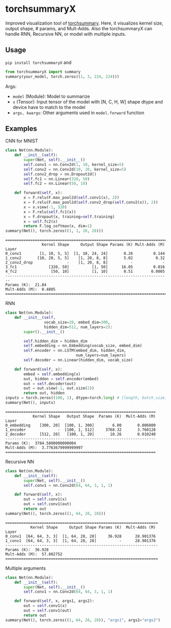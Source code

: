 # torchsummaryX
Improved visualization tool of [torchsummary](https://github.com/sksq96/pytorch-summary). Here, it visualizes kernel size, output shape, # params, and Mult-Adds. Also the torchsummaryX can handle RNN, Recursive NN, or model with multiple inputs.

## Usage
`pip install torchsummaryX` and

```python
from torchsummaryX import summary
summary(your_model, torch.zeros((1, 3, 224, 224)))
```
Args:
- `model` (Module): Model to summarize
- `x` (Tensor): Input tensor of the model with [N, C, H, W] shape dtype and device have to match to the model
- `args, kwargs`: Other arguments used in `model.forward` function

## Examples
CNN for MNIST
```python
class Net(nn.Module):
    def __init__(self):
        super(Net, self).__init__()
        self.conv1 = nn.Conv2d(1, 10, kernel_size=5)
        self.conv2 = nn.Conv2d(10, 20, kernel_size=5)
        self.conv2_drop = nn.Dropout2d()
        self.fc1 = nn.Linear(320, 50)
        self.fc2 = nn.Linear(50, 10)

    def forward(self, x):
        x = F.relu(F.max_pool2d(self.conv1(x), 2))
        x = F.relu(F.max_pool2d(self.conv2_drop(self.conv2(x)), 2))
        x = x.view(-1, 320)
        x = F.relu(self.fc1(x))
        x = F.dropout(x, training=self.training)
        x = self.fc2(x)
        return F.log_softmax(x, dim=1)
summary(Net(), torch.zeros((1, 1, 28, 28)))
```
```
========================================================================
                Kernel Shape     Output Shape Params (K) Mult-Adds (M)
Layer
0_conv1        [1, 10, 5, 5]  [1, 10, 24, 24]       0.26         0.144
1_conv2       [10, 20, 5, 5]    [1, 20, 8, 8]       5.02          0.32
2_conv2_drop               -    [1, 20, 8, 8]          -             -
3_fc1              [320, 50]          [1, 50]      16.05         0.016
4_fc2               [50, 10]          [1, 10]       0.51        0.0005
------------------------------------------------------------------------
Params (K):  21.84
Mult-Adds (M):  0.4805
========================================================================
```

RNN
```python
class Net(nn.Module):
    def __init__(self,
                 vocab_size=20, embed_dim=300,
                 hidden_dim=512, num_layers=2):
        super().__init__()

        self.hidden_dim = hidden_dim
        self.embedding = nn.Embedding(vocab_size, embed_dim)
        self.encoder = nn.LSTM(embed_dim, hidden_dim,
                               num_layers=num_layers)
        self.decoder = nn.Linear(hidden_dim, vocab_size)

    def forward(self, x):
        embed = self.embedding(x)
        out, hidden = self.encoder(embed)
        out = self.decoder(out)
        out = out.view(-1, out.size(2))
        return out, hidden
inputs = torch.zeros((100, 1), dtype=torch.long) # [length, batch_size]
summary(Net(), inputs)
```
```
==================================================================
            Kernel Shape   Output Shape  Params (K)  Mult-Adds (M)
Layer
0_embedding    [300, 20]  [100, 1, 300]        6.00       0.006000
1_encoder              -  [100, 1, 512]     3768.32       3.760128
2_decoder      [512, 20]   [100, 1, 20]       10.26       0.010240
------------------------------------------------------------------
Params (K):  3784.5800000000004
Mult-Adds (M):  3.7763679999999997
==================================================================
```

Recursive NN
```python
class Net(nn.Module):
    def __init__(self):
        super(Net, self).__init__()
        self.conv1 = nn.Conv2d(64, 64, 3, 1, 1)

    def forward(self, x):
        out = self.conv1(x)
        out = self.conv1(out)
        return out
summary(Net(), torch.zeros((1, 64, 28, 28)))
```
```
===================================================================
           Kernel Shape     Output Shape Params (K)  Mult-Adds (M)
Layer
0_conv1  [64, 64, 3, 3]  [1, 64, 28, 28]     36.928      28.901376
1_conv1  [64, 64, 3, 3]  [1, 64, 28, 28]          -      28.901376
-------------------------------------------------------------------
Params (K):  36.928
Mult-Adds (M):  57.802752
===================================================================
```

Multiple arguments
```python
class Net(nn.Module):
    def __init__(self):
        super(Net, self).__init__()
        self.conv1 = nn.Conv2d(64, 64, 3, 1, 1)

    def forward(self, x, args1, args2):
        out = self.conv1(x)
        out = self.conv1(out)
        return out
summary(Net(), torch.zeros((1, 64, 28, 28)), "args1", args2="args2")
```
